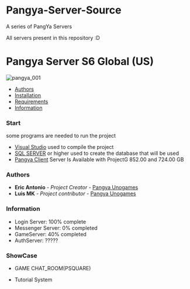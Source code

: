 # Pangya-Server-Source
A series of PangYa Servers


All servers present in this repository :D


# Pangya Server S6 Global (US)

![pangya_001](https://user-images.githubusercontent.com/27017433/80647538-06390c80-8a45-11ea-872b-4792f27a5f31.jpg)

- [Authors](#authors)
- [Installation](#installation)
- [Requirements](#start)
- [Information](#information)

### Start
some programs are needed to run the project

* [Visual Studio](https://visualstudio.microsoft.com/pt-br/) used to compile the project
* [SQL SERVER](https://www.microsoft.com/pt-br/sql-server/sql-server-downloads) or higher used to create the database that will be used
* [Pangya Client](aindavouupdar.com) Server Is Available with ProjectG 852.00 and 724.00 GB

### Authors

* **Eric Antonio** - *Project Creator* - [Pangya Unogames](https://github.com/eantoniobr)
* **Luis MK** - *Project contributor* - [Pangya Unogames](https://github.com/luismk)

### Information
* Login Server: 100% complete
* Messenger Server: 0% completed
* GameServer: 40% completed
* AuthServer: ?????


### ShowCase
* GAME CHAT_ROOM(PSQUARE)

* Tutorial System